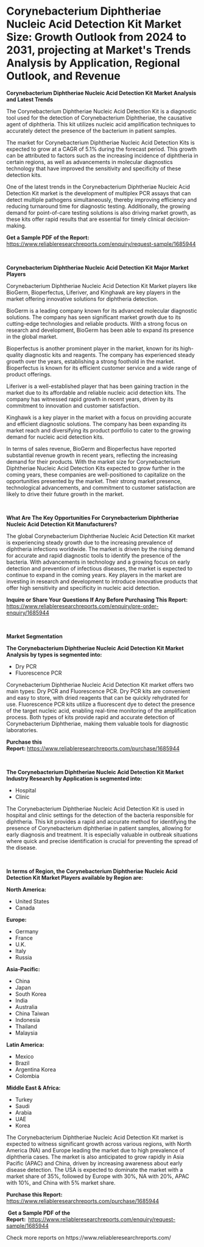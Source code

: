 <p><h1>Corynebacterium Diphtheriae Nucleic Acid Detection Kit Market Size: Growth Outlook from 2024 to 2031, projecting at Market's Trends Analysis by Application, Regional Outlook, and Revenue</h1></p><p><strong>Corynebacterium Diphtheriae Nucleic Acid Detection Kit Market Analysis and Latest Trends</strong></p>
<p><p>The Corynebacterium Diphtheriae Nucleic Acid Detection Kit is a diagnostic tool used for the detection of Corynebacterium Diphtheriae, the causative agent of diphtheria. This kit utilizes nucleic acid amplification techniques to accurately detect the presence of the bacterium in patient samples.</p><p>The market for Corynebacterium Diphtheriae Nucleic Acid Detection Kits is expected to grow at a CAGR of 5.1% during the forecast period. This growth can be attributed to factors such as the increasing incidence of diphtheria in certain regions, as well as advancements in molecular diagnostics technology that have improved the sensitivity and specificity of these detection kits.</p><p>One of the latest trends in the Corynebacterium Diphtheriae Nucleic Acid Detection Kit market is the development of multiplex PCR assays that can detect multiple pathogens simultaneously, thereby improving efficiency and reducing turnaround time for diagnostic testing. Additionally, the growing demand for point-of-care testing solutions is also driving market growth, as these kits offer rapid results that are essential for timely clinical decision-making.</p></p>
<p><strong>Get a Sample PDF of the Report:&nbsp;</strong> <a href="https://www.reliableresearchreports.com/enquiry/request-sample/1685944">https://www.reliableresearchreports.com/enquiry/request-sample/1685944</a></p>
<p>&nbsp;</p>
<p><strong>Corynebacterium Diphtheriae Nucleic Acid Detection Kit Major Market Players</strong></p>
<p><p>Corynebacterium Diphtheriae Nucleic Acid Detection Kit Market players like BioGerm, Bioperfectus, Liferiver, and Kinghawk are key players in the market offering innovative solutions for diphtheria detection. </p><p>BioGerm is a leading company known for its advanced molecular diagnostic solutions. The company has seen significant market growth due to its cutting-edge technologies and reliable products. With a strong focus on research and development, BioGerm has been able to expand its presence in the global market.</p><p>Bioperfectus is another prominent player in the market, known for its high-quality diagnostic kits and reagents. The company has experienced steady growth over the years, establishing a strong foothold in the market. Bioperfectus is known for its efficient customer service and a wide range of product offerings.</p><p>Liferiver is a well-established player that has been gaining traction in the market due to its affordable and reliable nucleic acid detection kits. The company has witnessed rapid growth in recent years, driven by its commitment to innovation and customer satisfaction.</p><p>Kinghawk is a key player in the market with a focus on providing accurate and efficient diagnostic solutions. The company has been expanding its market reach and diversifying its product portfolio to cater to the growing demand for nucleic acid detection kits.</p><p>In terms of sales revenue, BioGerm and Bioperfectus have reported substantial revenue growth in recent years, reflecting the increasing demand for their products. With the market size for Corynebacterium Diphtheriae Nucleic Acid Detection Kits expected to grow further in the coming years, these companies are well-positioned to capitalize on the opportunities presented by the market. Their strong market presence, technological advancements, and commitment to customer satisfaction are likely to drive their future growth in the market.</p></p>
<p>&nbsp;</p>
<p><strong>What Are The Key Opportunities For Corynebacterium Diphtheriae Nucleic Acid Detection Kit Manufacturers?</strong></p>
<p><p>The global Corynebacterium Diphtheriae Nucleic Acid Detection Kit market is experiencing steady growth due to the increasing prevalence of diphtheria infections worldwide. The market is driven by the rising demand for accurate and rapid diagnostic tools to identify the presence of the bacteria. With advancements in technology and a growing focus on early detection and prevention of infectious diseases, the market is expected to continue to expand in the coming years. Key players in the market are investing in research and development to introduce innovative products that offer high sensitivity and specificity in nucleic acid detection.</p></p>
<p><strong>Inquire or Share Your Questions If Any Before Purchasing This Report:</strong> <a href="https://www.reliableresearchreports.com/enquiry/pre-order-enquiry/1685944">https://www.reliableresearchreports.com/enquiry/pre-order-enquiry/1685944</a></p>
<p>&nbsp;</p>
<p><strong>Market Segmentation</strong></p>
<p><strong>The Corynebacterium Diphtheriae Nucleic Acid Detection Kit Market Analysis by types is segmented into:</strong></p>
<p><ul><li>Dry PCR</li><li>Fluorescence PCR</li></ul></p>
<p><p>Corynebacterium Diphtheriae Nucleic Acid Detection Kit market offers two main types: Dry PCR and Fluorescence PCR. Dry PCR kits are convenient and easy to store, with dried reagents that can be quickly rehydrated for use. Fluorescence PCR kits utilize a fluorescent dye to detect the presence of the target nucleic acid, enabling real-time monitoring of the amplification process. Both types of kits provide rapid and accurate detection of Corynebacterium Diphtheriae, making them valuable tools for diagnostic laboratories.</p></p>
<p><strong>Purchase this Report:&nbsp;</strong><a href="https://www.reliableresearchreports.com/purchase/1685944">https://www.reliableresearchreports.com/purchase/1685944</a></p>
<p>&nbsp;</p>
<p><strong>The Corynebacterium Diphtheriae Nucleic Acid Detection Kit Market Industry Research by Application is segmented into:</strong></p>
<p><ul><li>Hospital</li><li>Clinic</li></ul></p>
<p><p>The Corynebacterium Diphtheriae Nucleic Acid Detection Kit is used in hospital and clinic settings for the detection of the bacteria responsible for diphtheria. This kit provides a rapid and accurate method for identifying the presence of Corynebacterium diphtheriae in patient samples, allowing for early diagnosis and treatment. It is especially valuable in outbreak situations where quick and precise identification is crucial for preventing the spread of the disease.</p></p>
<p>&nbsp;</p>
<p><strong>In terms of Region, the Corynebacterium Diphtheriae Nucleic Acid Detection Kit Market Players available by Region are:</strong></p>
<p>
    <p> <strong> North America: </strong>
        <ul>
            <li>United States</li>
            <li>Canada</li>
        </ul>
        </p> 
    <p> <strong> Europe: </strong>
        <ul>
            <li>Germany</li>
            <li>France</li>
            <li>U.K.</li>
            <li>Italy</li>
            <li>Russia</li>
        </ul>
        </p> 
    <p> <strong> Asia-Pacific: </strong>
        <ul>
            <li>China</li>
            <li>Japan</li>
            <li>South Korea</li>
            <li>India</li>
            <li>Australia</li>
            <li>China Taiwan</li>
            <li>Indonesia</li>
            <li>Thailand</li>
            <li>Malaysia</li>
        </ul>
        </p> 
    <p> <strong> Latin America: </strong>
        <ul>
            <li>Mexico</li>
            <li>Brazil</li>
            <li>Argentina Korea</li>
            <li>Colombia</li>
        </ul>
        </p> 
    <p> <strong> Middle East & Africa: </strong>
        <ul>
            <li>Turkey</li>
            <li>Saudi</li>
            <li>Arabia</li>
            <li>UAE</li>
            <li>Korea</li>
        </ul>
    </p>
    </p>
<p><p>The Corynebacterium Diphtheriae Nucleic Acid Detection Kit market is expected to witness significant growth across various regions, with North America (NA) and Europe leading the market due to high prevalence of diphtheria cases. The market is also anticipated to grow rapidly in Asia Pacific (APAC) and China, driven by increasing awareness about early disease detection. The USA is expected to dominate the market with a market share of 35%, followed by Europe with 30%, NA with 20%, APAC with 10%, and China with 5% market share.</p></p>
<p><strong>Purchase this Report: </strong><a href="https://www.reliableresearchreports.com/purchase/1685944">https://www.reliableresearchreports.com/purchase/1685944</a></p>
<p>&nbsp;<strong>Get a Sample PDF of the Report:&nbsp;&nbsp;</strong><a href="https://www.reliableresearchreports.com/enquiry/request-sample/1685944">https://www.reliableresearchreports.com/enquiry/request-sample/1685944</a></p>
<p><strong></strong></p>
<p>Check more reports on https://www.reliableresearchreports.com/</p>